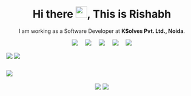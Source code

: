 <!--
**IAmRC1/IAmRC1** is a ✨ _special_ ✨ repository because its `README.md` (this file) appears on your GitHub profile.

Here are some ideas to get you started:

- 🔭 I’m currently working on ...
- 🌱 I’m currently learning ...
- 👯 I’m looking to collaborate on ...
- 🤔 I’m looking for help with ...
- 💬 Ask me about ...
- 📫 How to reach me: ...
- 😄 Pronouns: ...
- ⚡ Fun fact: ...
-->

<h1 align='center'> Hi there <img src="https://user-images.githubusercontent.com/53148314/120832912-d7576900-c569-11eb-8de9-71da3412c259.gif" height="30">, This is  Rishabh</h1>

<p align='center'>
  I am working as a Software Developer at <b>KSolves Pvt. Ltd., Noida</b>. 
</p>

<p align='center'>
  <a href="https://gist.github.com/iamrc1"><img src="https://img.shields.io/badge/gist-100000?style=for-the-badge&logo=github&logoColor=white" /></a>&nbsp;&nbsp;&nbsp;&nbsp;
  <a href="https://www.twitter.com/iamrc1"><img src="https://img.shields.io/badge/twitter-%231DA1F2.svg?&style=for-the-badge&logo=twitter&logoColor=white" /></a>&nbsp;&nbsp;&nbsp;&nbsp;
  <a href="https://www.linkedin.com/in/iamrc1/"><img src="https://img.shields.io/badge/linkedin-%230077B5.svg?&style=for-the-badge&logo=linkedin&logoColor=white" /></a>&nbsp;&nbsp;&nbsp;&nbsp;
  <a href="mailto:rishabhcena1@gmail.com"><img src="https://img.shields.io/badge/Gmail-D14836?style=for-the-badge&logo=gmail&logoColor=white" /></a>&nbsp;&nbsp;&nbsp;&nbsp;
  <a href="#"><img src="https://estruyf-github.azurewebsites.net/api/VisitorHit?user=iamrc1&countColor=%237B1E7A" /></a>
  
</p>

<a href="https://github.com/iamrc1"><img align="center" src="https://github-readme-stats.vercel.app/api?username=iamrc1&show_icons=true&bg_color=0d1117&text_color=bdc3c7&title_color=F4D03E&icon_color=F4D03E&hide_border=true" /></a>
<a href="https://github.com/iamrc1"><img align="center" src="https://github-readme-stats.vercel.app/api/top-langs/?username=iamrc1&bg_color=0d1117&text_color=bdc3c7&title_color=F4D03E&hide_border=true&layout=compact&langs_count=10" /></a>

## <a href="https://github.com/iamrc1?tab=repositories"><img src="https://img.shields.io/badge/I'm working on-100000?style=for-the-badge&logo=github&logoColor=white" /></a>

<p align='center'>
<a href="https://github.com/iamrc1/quizart_backend"><img align="center" src="https://github-readme-stats.vercel.app/api/pin/?username=iamrc1&repo=ours_community_assignment&title_color=fff&icon_color=F4D03E&text_color=9f9f9f&bg_color=0d1117&border_color=30363D" /></a>
<a href="https://github.com/iamrc1/news-it"><img align="center" src="https://github-readme-stats.vercel.app/api/pin/?username=iamrc1&repo=news-it&title_color=fff&icon_color=F4D03E&text_color=9f9f9f&bg_color=0d1117&border_color=30363D" /></a>
</p>
